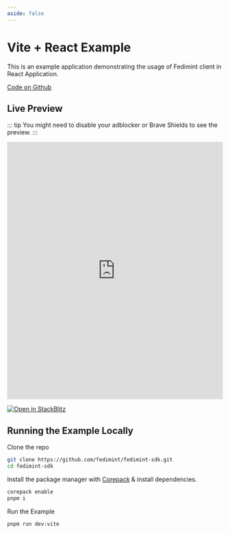 ```yaml
---
aside: false
---
```


# Vite + React Example

This is an example application demonstrating the usage of Fedimint client in React Application.

[Code on Github](https://github.com/fedimint/fedimint-sdk/tree/main/examples/vite-core)

## Live Preview

::: tip
You might need to disable your adblocker or Brave Shields to see the preview.
:::

<iframe src="https://stackblitz.com/github/fedimint/fedimint-sdk/tree/main/examples/vite-core?embed=1&theme=dark&file=src%2FApp.tsx" style="width: 100%; height: 600px; border: 0;"></iframe>

[![Open in StackBlitz](https://developer.stackblitz.com/img/open_in_stackblitz.svg)](https://stackblitz.com/github/fedimint/fedimint-sdk/tree/main/examples/vite-core)

## Running the Example Locally

Clone the repo

```sh
git clone https://github.com/fedimint/fedimint-sdk.git
cd fedimint-sdk
```

Install the package manager with [Corepack](https://nodejs.org/api/corepack.html) & install dependencies.

```sh
corepack enable
pnpm i
```

Run the Example

```sh
pnpm run dev:vite
```
